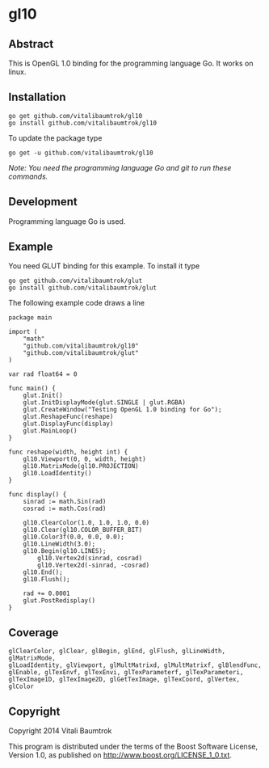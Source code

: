 # gl10

## Abstract
This is OpenGL 1.0 binding for the programming language Go. It works on linux.

## Installation

	go get github.com/vitalibaumtrok/gl10
	go install github.com/vitalibaumtrok/gl10

To update the package type

	go get -u github.com/vitalibaumtrok/gl10

_Note: You need the programming language Go and git to run these commands._

## Development
Programming language Go is used.

## Example
You need GLUT binding for this example. To install it type

	go get github.com/vitalibaumtrok/glut
	go install github.com/vitalibaumtrok/glut

The following example code draws a line

	package main

	import (
		"math"
		"github.com/vitalibaumtrok/gl10"
		"github.com/vitalibaumtrok/glut"
	)

	var rad float64 = 0

	func main() {
		glut.Init()
		glut.InitDisplayMode(glut.SINGLE | glut.RGBA)
		glut.CreateWindow("Testing OpenGL 1.0 binding for Go");
		glut.ReshapeFunc(reshape)
		glut.DisplayFunc(display)
		glut.MainLoop()
	}

	func reshape(width, height int) {
		gl10.Viewport(0, 0, width, height)
		gl10.MatrixMode(gl10.PROJECTION)
		gl10.LoadIdentity()
	}

	func display() {
		sinrad := math.Sin(rad)
		cosrad := math.Cos(rad)

		gl10.ClearColor(1.0, 1.0, 1.0, 0.0)
		gl10.Clear(gl10.COLOR_BUFFER_BIT)
		gl10.Color3f(0.0, 0.0, 0.0);
		gl10.LineWidth(3.0);
		gl10.Begin(gl10.LINES);
			gl10.Vertex2d(sinrad, cosrad)
			gl10.Vertex2d(-sinrad, -cosrad)
		gl10.End();
		gl10.Flush();

		rad += 0.0001
		glut.PostRedisplay()
	}

## Coverage

	glClearColor, glClear, glBegin, glEnd, glFlush, glLineWidth, glMatrixMode,
	glLoadIdentity, glViewport, glMultMatrixd, glMultMatrixf, glBlendFunc,
	glEnable, glTexEnvf, glTexEnvi, glTexParameterf, glTexParameteri,
	glTexImage1D, glTexImage2D, glGetTexImage, glTexCoord, glVertex, glColor

## Copyright
Copyright 2014 Vitali Baumtrok

This program is distributed under the terms of the Boost Software License,
Version 1.0, as published on <http://www.boost.org/LICENSE_1_0.txt>.
